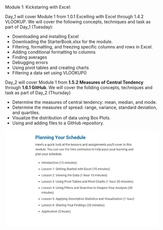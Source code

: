Module 1: Kickstaring with Excel:

Day_1 will cover Module 1 from 1.0.1 Excelling with Excel through 1.4.2 VLOOKUP.
We will cover the following concepts, techniques and task as part of Day_1 (Tuesday):
* Downloading and installing Excel
* Downloading the StarterBook.xlsx for the module.
* Filtering, formatting, and freezing specific columns and rows in Excel.
* Adding conditional formatting to columns
* Finding averages
* Debugging errors
* Using pivot tables and creating charts
* Filtering a data set using VLOOKUP()

Day_2 will cover Module 1 from **1.5.2 Measures of Central Tendency** through **1.6.1 GitHub**.
We will cover the follding concepts, techniques and task as part of Day_2 (Thursday)
* Determine the measures of central tendency: mean, median, and mode.
* Determine the measures of spread: range, variance, standard deviation, and quartiles.
* Visualize the distribution of data using Box Plots. 
* Using and adding files to a GitHub repository.

![Planning Schedule](../Images/01-Lesson-Planning-Your-Schedule.jpg)